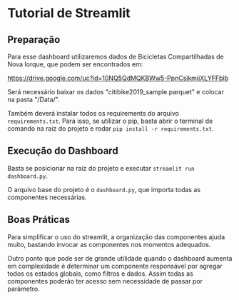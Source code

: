 # Tutorial de Streamlit

## Preparação

Para esse dashboard utilizaremos dados de Bicicletas Compartilhadas de Nova Iorque, que podem ser encontrados em:

https://drive.google.com/uc?id=10NQ5QdMQKBWw5-PpnCsjkmijXLYFFblb

Será necessário baixar os dados "citibike2019_sample.parquet" e colocar na pasta "/Data/".

Também deverá instalar todos os requirements do arquivo ```requirements.txt```. Para isso, se utilizar o pip, basta abrir o terminal de comando na raíz do projeto e rodar ```pip install -r requirements.txt```.

## Execução do Dashboard

Basta se posicionar na raíz do projeto e executar ```streamlit run dashboard.py```.

O arquivo base do projeto é o ```dashboard.py```, que importa todas as componentes necessárias.

## Boas Práticas

Para simplificar o uso do streamlit, a organização das componentes ajuda muito, bastando invocar as componentes nos momentos adequados.

Outro ponto que pode ser de grande utilidade quando o dashboard aumenta em complexidade é determinar um componente responsável por agregar todos os estados globais, como filtros e dados. Assim todas as componentes poderão ter acesso sem necessidade de passar por parâmetro.